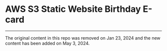 # AWS S3 Static Website Birthday E-card
---
The original content in this repo was removed on Jan 23, 2024 and the new content has been added on May 3, 2024. 
